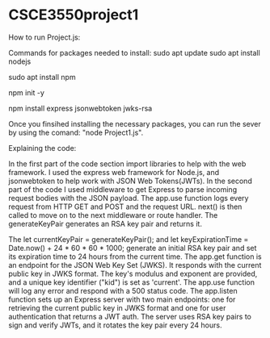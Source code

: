 # CSCE3550project1

How to run Project.js:

Commands for packages needed to install:
sudo apt update
sudo apt install nodejs

sudo apt install npm

npm init -y

npm install express jsonwebtoken jwks-rsa

Once you finsihed installing the necessary packages, you can run the sever by using the comand: "node Project1.js".

Explaining the code:

In the first part of the code section import libraries to help with the web framework. I used the express web framework for Node.js, and jsonwebtoken to help work with JSON Web Tokens(JWTs). In the second part of the code I used middleware to get Express to parse incoming request bodies with the JSON payload. The app.use function logs every request from HTTP GET and POST and the request URL. next() is then called to move on to the next middleware or route handler. The generateKeyPair generates an RSA key pair and returns it. 

The let currentKeyPair = generateKeyPair(); and let keyExpirationTime = Date.now() + 24 * 60 * 60 * 1000; generate an initial RSA key pair and set its expiration time to 24 hours from the current time. The app.get function  is an endpoint for the JSON Web Key Set (JWKS). It responds with the current public key in JWKS format. The key's modulus and exponent are provided, and a unique key identifier ("kid") is set as 'current'. The app.use function will log any error and respond with a 500 status code. The app.listen function sets up an Express server with two main endpoints: one for retrieving the current public key in JWKS format and one for user authentication that returns a JWT auth. The server uses RSA key pairs to sign and verify JWTs, and it rotates the key pair every 24 hours.







